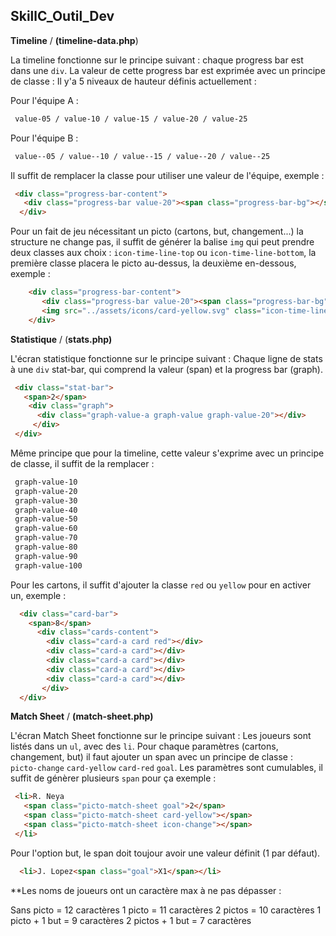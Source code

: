 ## SkillC_Outil_Dev

**Timeline**  / **(timeline-data.php**)

La timeline fonctionne sur le principe suivant : chaque progress bar est dans une `div`. La valeur de cette progress bar est exprimée avec un principe de classe : 
Il y'a 5 niveaux de hauteur définis actuellement : 

Pour l'équipe A :  
 
```css
 value-05 / value-10 / value-15 / value-20 / value-25
```
Pour l'équipe B :  
 
```css
 value--05 / value--10 / value--15 / value--20 / value--25
```

Il suffit de remplacer la classe pour utiliser une valeur de l'équipe, exemple : 
```html
 <div class="progress-bar-content">
   <div class="progress-bar value-20"><span class="progress-bar-bg"></span></div>
  </div>
```
Pour un fait de jeu nécessitant un picto (cartons, but, changement...) la structure ne change pas, il suffit de générer la balise `img` qui peut prendre deux classes aux choix : `icon-time-line-top` ou `icon-time-line-bottom`,  la première classe placera le picto au-dessus, la deuxième en-dessous, exemple : 

```html
    <div class="progress-bar-content">
       <div class="progress-bar value-20"><span class="progress-bar-bg"></span></div>
       <img src="../assets/icons/card-yellow.svg" class="icon-time-line-top">
    </div>
```
      
**Statistique** / (**stats.php)**

L'écran statistique fonctionne sur le principe suivant :
Chaque ligne de stats à une `div` stat-bar, qui comprend la valeur (span) et la progress bar (graph). 
```html
 <div class="stat-bar">
   <span>2</span>
    <div class="graph">
      <div class="graph-value-a graph-value graph-value-20"></div>
     </div>
 </div>
```

Même principe que pour la timeline, cette valeur s'exprime avec un principe de classe, il suffit de la remplacer  : 
```css
 graph-value-10 
 graph-value-20 
 graph-value-30 
 graph-value-40 
 graph-value-50 
 graph-value-60 
 graph-value-70 
 graph-value-80 
 graph-value-90 
 graph-value-100
```

Pour les cartons, il suffit d'ajouter la classe `red` ou `yellow` pour en activer un, exemple : 
```html
  <div class="card-bar">
    <span>8</span>
      <div class="cards-content">
        <div class="card-a card red"></div>
        <div class="card-a card"></div>
        <div class="card-a card"></div>
        <div class="card-a card"></div>
        <div class="card-a card"></div>
       </div>
  </div>
```
**Match Sheet** / **(match-sheet.php)**

L'écran Match Sheet fonctionne sur le principe suivant :
Les joueurs sont listés dans un `ul`, avec des `li`. Pour chaque paramètres (cartons, changement, but) il faut ajouter un span avec un principe de classe :<br> `picto-change` `card-yellow` `card-red` `goal`. Les paramètres sont cumulables, il suffit de génèrer plusieurs `span` pour ça exemple : 
```html
 <li>R. Neya
   <span class="picto-match-sheet goal">2</span>
   <span class="picto-match-sheet card-yellow"></span>
   <span class="picto-match-sheet icon-change"></span>
 </li>
```

Pour l'option but, le span doit toujour avoir une valeur définit (1 par défaut). 

```html
  <li>J. Lopez<span class="goal">X1</span></li>
```

**Les noms de joueurs ont un caractère max à ne pas dépasser :

Sans picto = 12 caractères
1 picto = 11 caractères
2 pictos = 10 caractères
1 picto + 1 but = 9 caractères
2 pictos + 1 but = 7 caractères 
